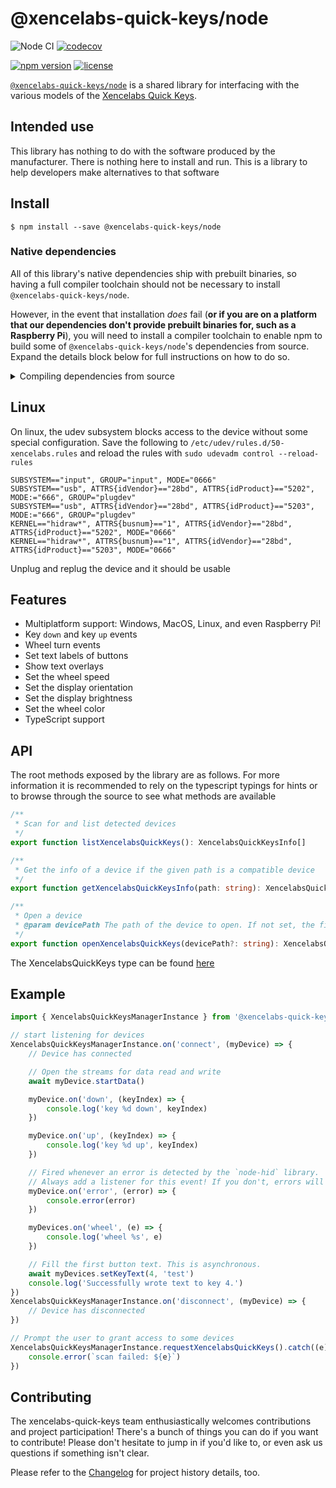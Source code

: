 # @xencelabs-quick-keys/node

![Node CI](https://github.com/Julusian/node-xencelabs-quick-keys/workflows/Node%20CI/badge.svg)
[![codecov](https://codecov.io/gh/Julusian/node-xencelabs-quick-keys/branch/master/graph/badge.svg?token=Hl4QXGZJMF)](https://codecov.io/gh/Julusian/node-xencelabs-quick-keys)

[![npm version](https://img.shields.io/npm/v/@xencelabs-quick-keys/node.svg)](https://npm.im/@xencelabs-quick-keys/node)
[![license](https://img.shields.io/npm/l/@xencelabs-quick-keys/node.svg)](https://npm.im/@xencelabs-quick-keys/node)

[`@xencelabs-quick-keys/node`](https://github.com/julusian/node-xencelabs-quick-keys) is a shared library for interfacing
with the various models of the [Xencelabs Quick Keys](https://www.xencelabs.com/product/xencelabs-quick-keys-remote/).

## Intended use

This library has nothing to do with the software produced by the manufacturer. There is nothing here to install and run. This is a library to help developers make alternatives to that software

## Install

`$ npm install --save @xencelabs-quick-keys/node`

### Native dependencies

All of this library's native dependencies ship with prebuilt binaries, so having a full compiler toolchain should not be necessary to install `@xencelabs-quick-keys/node`.

However, in the event that installation _does_ fail (**or if you are on a platform that our dependencies don't provide prebuilt binaries for, such as a Raspberry Pi**), you will need to install a compiler toolchain to enable npm to build some of `@xencelabs-quick-keys/node`'s dependencies from source. Expand the details block below for full instructions on how to do so.

<details>
	<summary>Compiling dependencies from source</summary>
	
* Windows
  * Install [`windows-build-tools`](https://github.com/felixrieseberg/windows-build-tools):
  ```bash
  npm install --global windows-build-tools
  ```
* MacOS
  * Install the Xcode Command Line Tools:
  ```bash
  xcode-select --install
  ```
* Linux (**including Raspberry Pi**)
  * Follow the instructions for Linux in the ["Compiling from source"](https://github.com/node-hid/node-hid#compiling-from-source) steps for 
  * Try installing `@xencelabs-quick-keys/node`
  * If you still have issues, ensure everything is updated and try again:
	```bash
	sudo apt-get update && sudo apt-get upgrade
	```
</details>

## Linux

On linux, the udev subsystem blocks access to the device without some special configuration.
Save the following to `/etc/udev/rules.d/50-xencelabs.rules` and reload the rules with `sudo udevadm control --reload-rules`

```
SUBSYSTEM=="input", GROUP="input", MODE="0666"
SUBSYSTEM=="usb", ATTRS{idVendor}=="28bd", ATTRS{idProduct}=="5202", MODE:="666", GROUP="plugdev"
SUBSYSTEM=="usb", ATTRS{idVendor}=="28bd", ATTRS{idProduct}=="5203", MODE:="666", GROUP="plugdev"
KERNEL=="hidraw*", ATTRS{busnum}=="1", ATTRS{idVendor}=="28bd", ATTRS{idProduct}=="5202", MODE="0666"
KERNEL=="hidraw*", ATTRS{busnum}=="1", ATTRS{idVendor}=="28bd", ATTRS{idProduct}=="5203", MODE="0666"
```

Unplug and replug the device and it should be usable

## Features

-   Multiplatform support: Windows, MacOS, Linux, and even Raspberry Pi!
-   Key `down` and key `up` events
-   Wheel turn events
-   Set text labels of buttons
-   Show text overlays
-   Set the wheel speed
-   Set the display orientation
-   Set the display brightness
-   Set the wheel color
-   TypeScript support

## API

The root methods exposed by the library are as follows. For more information it is recommended to rely on the typescript typings for hints or to browse through the source to see what methods are available

```typescript
/**
 * Scan for and list detected devices
 */
export function listXencelabsQuickKeys(): XencelabsQuickKeysInfo[]

/**
 * Get the info of a device if the given path is a compatible device
 */
export function getXencelabsQuickKeysInfo(path: string): XencelabsQuickKeysInfo | undefined

/**
 * Open a device
 * @param devicePath The path of the device to open. If not set, the first will be used
 */
export function openXencelabsQuickKeys(devicePath?: string): XencelabsQuickKeysNode
```

The XencelabsQuickKeys type can be found [here](/packages/core/src/types.ts#L15)

## Example

```typescript
import { XencelabsQuickKeysManagerInstance } from '@xencelabs-quick-keys/node'

// start listening for devices
XencelabsQuickKeysManagerInstance.on('connect', (myDevice) => {
	// Device has connected

	// Open the streams for data read and write
	await myDevice.startData()

	myDevice.on('down', (keyIndex) => {
		console.log('key %d down', keyIndex)
	})

	myDevice.on('up', (keyIndex) => {
		console.log('key %d up', keyIndex)
	})

	// Fired whenever an error is detected by the `node-hid` library.
	// Always add a listener for this event! If you don't, errors will be silently dropped.
	myDevice.on('error', (error) => {
		console.error(error)
	})

	myDevices.on('wheel', (e) => {
		console.log('wheel %s', e)
	})

	// Fill the first button text. This is asynchronous.
	await myDevices.setKeyText(4, 'test')
	console.log('Successfully wrote text to key 4.')
})
XencelabsQuickKeysManagerInstance.on('disconnect', (myDevice) => {
	// Device has disconnected
})

// Prompt the user to grant access to some devices
XencelabsQuickKeysManagerInstance.requestXencelabsQuickKeys().catch((e) => {
	console.error(`scan failed: ${e}`)
})
```

## Contributing

The xencelabs-quick-keys team enthusiastically welcomes contributions and project participation! There's a bunch of things you can do if you want to contribute! Please don't hesitate to jump in if you'd like to, or even ask us questions if something isn't clear.

Please refer to the [Changelog](CHANGELOG.md) for project history details, too.
